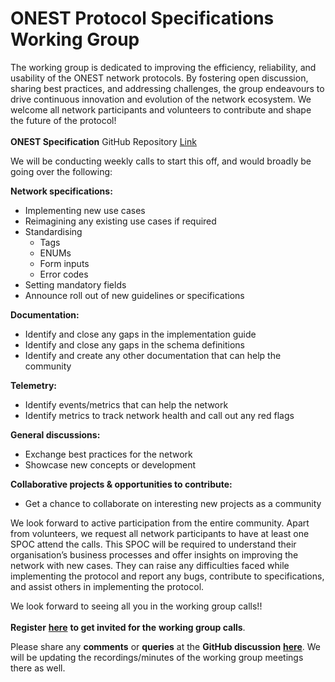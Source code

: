 # ONEST Protocol Specifications Working Group

The working group is dedicated to improving the efficiency, reliability, and usability of the ONEST network protocols. By fostering open discussion, sharing best practices, and addressing challenges, the group endeavours to drive continuous innovation and evolution of the network ecosystem. We welcome all network participants and volunteers to contribute and shape the future of the protocol!\
\
**ONEST Specification** GitHub Repository [Link](https://github.com/ONEST-Network/ONEST-Specification)

We will be conducting weekly calls to start this off, and would broadly be going over the following:

**Network specifications:**

* Implementing new use cases
* Reimagining any existing use cases if required
* Standardising
  * Tags
  * ENUMs
  * Form inputs
  * Error codes
* Setting mandatory fields
* Announce roll out of new guidelines or specifications

**Documentation:**

* Identify and close any gaps in the implementation guide
* Identify and close any gaps in the schema definitions
* Identify and create any other documentation that can help the community

**Telemetry:**

* Identify events/metrics that can help the network
* Identify metrics to track network health and call out any red flags

**General discussions:**

* Exchange best practices for the network
* Showcase new concepts or development

**Collaborative projects & opportunities to contribute:**

* Get a chance to collaborate on interesting new projects as a community

We look forward to active participation from the entire community. Apart from volunteers, we request all network participants to have at least one SPOC attend the calls. This SPOC will be required to understand their organisation’s business processes and offer insights on improving the network with new cases. They can raise any difficulties faced while implementing the protocol and report any bugs, contribute to specifications, and assist others in implementing the protocol.

We look forward to seeing all you in the working group calls!!\
\
**Register** [**here**](https://ekstep-org.zoom.us/meeting/register/tZYtcumopjkoGd3uS5tZU3PLxQnlW-wXtJ4x) **to get invited for the** **working group calls**.

Please share any **comments** or **queries** at the **GitHub discussion** [**here**](https://github.com/orgs/ONEST-Network/discussions/categories/protocol-specifications). We will be updating the recordings/minutes of the working group meetings there as well.
